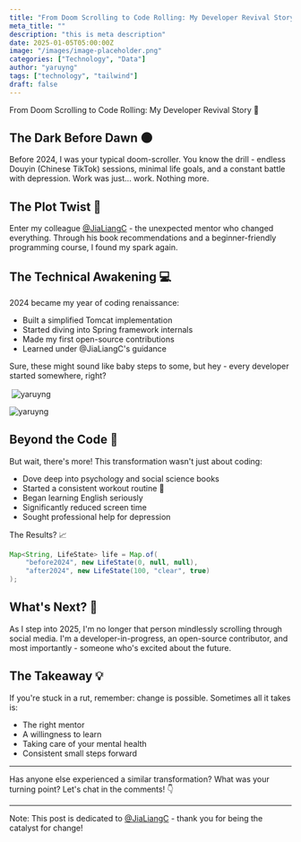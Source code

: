 ```yaml
---
title: "From Doom Scrolling to Code Rolling: My Developer Revival Story 🚀"
meta_title: ""
description: "this is meta description"
date: 2025-01-05T05:00:00Z
image: "/images/image-placeholder.png"
categories: ["Technology", "Data"]
author: "yaruyng"
tags: ["technology", "tailwind"]
draft: false
---
```


From Doom Scrolling to Code Rolling: My Developer Revival Story 🚀



## The Dark Before Dawn 🌑
Before 2024, I was your typical doom-scroller. You know the drill - endless Douyin (Chinese TikTok) sessions, minimal life goals, and a constant battle with depression. Work was just... work. Nothing more.

## The Plot Twist 🔄
Enter my colleague [@JiaLiangC](https://github.com/JiaLiangC) - the unexpected mentor who changed everything. Through his book recommendations and a beginner-friendly programming course, I found my spark again.

## The Technical Awakening 💻
2024 became my year of coding renaissance:

- Built a simplified Tomcat implementation
- Started diving into Spring framework internals
- Made my first open-source contributions
- Learned under @JiaLiangC's guidance

Sure, these might sound like baby steps to some, but hey - every developer started somewhere, right?
<p>&nbsp;<img align="center" src="https://github-readme-stats.vercel.app/api?username=yaruyng&show_icons=true&theme=dracula&locale=en" alt="yaruyng" /></p>

<p><img align="center" src="https://github-readme-streak-stats.herokuapp.com/?user=yaruyng&" alt="yaruyng" /></p>

## Beyond the Code 🌱
But wait, there's more! This transformation wasn't just about coding:

- Dove deep into psychology and social science books
- Started a consistent workout routine 💪
- Began learning English seriously
- Significantly reduced screen time
- Sought professional help for depression

The Results? 📈

```java
Map<String, LifeState> life = Map.of(
    "before2024", new LifeState(0, null, null),
    "after2024", new LifeState(100, "clear", true)
);
```

## What's Next? 🎯
As I step into 2025, I'm no longer that person mindlessly scrolling through social media. I'm a developer-in-progress, an open-source contributor, and most importantly - someone who's excited about the future.

## The Takeaway 💡
If you're stuck in a rut, remember: change is possible. Sometimes all it takes is:

- The right mentor
- A willingness to learn
- Taking care of your mental health
- Consistent small steps forward

---

Has anyone else experienced a similar transformation? What was your turning point? Let's chat in the comments! 👇

---

Note: This post is dedicated to [@JiaLiangC](https://github.com/JiaLiangC) - thank you for being the catalyst for change!



